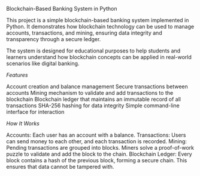 Blockchain-Based Banking System in Python

This project is a simple blockchain-based banking system implemented in Python. It demonstrates how blockchain technology can be used to manage accounts, transactions, and mining, ensuring data integrity and transparency through a secure ledger.

The system is designed for educational purposes to help students and learners understand how blockchain concepts can be applied in real-world scenarios like digital banking.

*Features*

Account creation and balance management
Secure transactions between accounts
Mining mechanism to validate and add transactions to the blockchain
Blockchain ledger that maintains an immutable record of all transactions
SHA-256 hashing for data integrity
Simple command-line interface for interaction

*How It Works*

Accounts: Each user has an account with a balance.
Transactions: Users can send money to each other, and each transaction is recorded.
Mining: Pending transactions are grouped into blocks. Miners solve a proof-of-work puzzle to validate and add the block to the chain.
Blockchain Ledger: Every block contains a hash of the previous block, forming a secure chain. This ensures that data cannot be tampered with.
